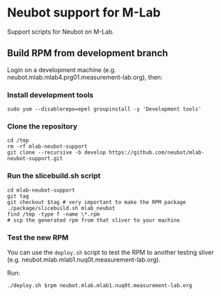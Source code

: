 # Neubot support for M-Lab

Support scripts for Neubot on M-Lab.

## Build RPM from development branch

Login on a development machine (e.g.
neubot.mlab.mlab4.prg01.measurement-lab.org), then:

### Install development tools

```
sudo yum --disablerepo=epel groupinstall -y 'Development tools'
```

### Clone the repository

```
cd /tmp
rm -rf mlab-neubot-support
git clone --recursive -b develop https://github.com/neubot/mlab-neubot-support.git
```

### Run the slicebuild.sh script

```
cd mlab-neubot-support
git tag
git checkout $tag # very important to make the RPM package
./package/slicebuild.sh mlab_neubot
find /tmp -type f -name \*.rpm
# scp the generated rpm from that sliver to your machine
```

### Test the new RPM

You can use the `deploy.sh` script to test the RPM to another testing sliver
(e.g. neubot.mlab.mlab1.nuq0t.measurement-lab.org).

Run:

```
./deploy.sh $rpm neubot.mlab.mlab1.nuq0t.measurement-lab.org
```
